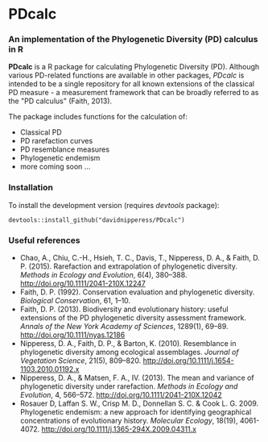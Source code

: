 # PDcalc
### An implementation of the Phylogenetic Diversity (PD) calculus in R
**PDcalc** is a R package for calculating Phylogenetic Diversity (PD). Although various PD-related functions are available in other packages, *PDcalc* is intended to be a single repository for all known extensions of the classical PD measure - a measurement framework that can be broadly referred to as the "PD calculus" (Faith, 2013).

The package includes functions for the calculation of:

  * Classical PD
  * PD rarefaction curves
  * PD resemblance measures
  * Phylogenetic endemism
  * more coming soon ...
  
### Installation

To install the development version (requires *devtools* package):

```
devtools::install_github("davidnipperess/PDcalc")
```

### Useful references
  * Chao, A., Chiu, C.-H., Hsieh, T. C., Davis, T., Nipperess, D. A., & Faith, D. P. (2015). Rarefaction and extrapolation of phylogenetic diversity. *Methods in Ecology and Evolution*, 6(4), 380–388. http://doi.org/10.1111/2041-210X.12247
  * Faith, D. P. (1992). Conservation evaluation and phylogenetic diversity. *Biological Conservation*, 61, 1–10.
  * Faith, D. P. (2013). Biodiversity and evolutionary history: useful extensions of the PD phylogenetic diversity assessment framework. *Annals of the New York Academy of Sciences*, 1289(1), 69–89. http://doi.org/10.1111/nyas.12186
  * Nipperess, D. A., Faith, D. P., & Barton, K. (2010). Resemblance in phylogenetic diversity among ecological assemblages. *Journal of Vegetation Science*, 21(5), 809–820. http://doi.org/10.1111/j.1654-1103.2010.01192.x
  * Nipperess, D. A., & Matsen, F. A., IV. (2013). The mean and variance of phylogenetic diversity under rarefaction. *Methods in Ecology and Evolution*, 4, 566–572. http://doi.org/10.1111/2041-210X.12042
  * Rosauer D, Laffan S. W., Crisp M. D., Donnellan S. C. & Cook L. G. 2009. Phylogenetic endemism: a new approach for identifying geographical concentrations of evolutionary history. *Molecular Ecology*, 18(19), 4061-4072. http://doi.org/10.1111/j.1365-294X.2009.04311.x
